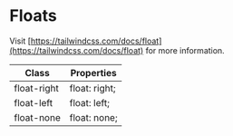 # Floats

Visit [https://tailwindcss.com/docs/float](https://tailwindcss.com/docs/float) for more information.

<table class="w-full text-left border-collapse"><thead><tr><th class="z-20 sticky top-0 text-sm font-semibold text-gray-600 bg-white p-0"><div class="pb-2 pr-2 border-b border-gray-200">Class</div></th><th class="z-20 sticky top-0 text-sm font-semibold text-gray-600 bg-white p-0"><div class="pb-2 pl-2 border-b border-gray-200">Properties</div></th></tr></thead><tbody class="align-baseline"><tr><td class="py-2 pr-2 font-mono text-xs text-violet-600 whitespace-nowrap">float-right</td><td class="py-2 pl-2 font-mono text-xs text-light-blue-600 whitespace-pre">float: right;</td></tr><tr><td class="py-2 pr-2 font-mono text-xs text-violet-600 whitespace-nowrap border-t border-gray-200">float-left</td><td class="py-2 pl-2 font-mono text-xs text-light-blue-600 whitespace-pre border-t border-gray-200">float: left;</td></tr><tr><td class="py-2 pr-2 font-mono text-xs text-violet-600 whitespace-nowrap border-t border-gray-200">float-none</td><td class="py-2 pl-2 font-mono text-xs text-light-blue-600 whitespace-pre border-t border-gray-200">float: none;</td></tr></tbody></table>
